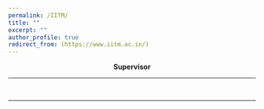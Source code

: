 ```yaml
---
permalink: /IITM/
title: ""
excerpt: ""
author_profile: true
redirect_from: (https://www.iitm.ac.in/)
---
```

<p align="center">
  <b>Supervisor</b>
</p>


***

<br>

---
